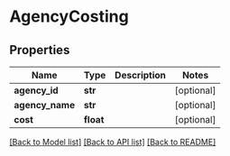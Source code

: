 # AgencyCosting

## Properties
Name | Type | Description | Notes
------------ | ------------- | ------------- | -------------
**agency_id** | **str** |  | [optional] 
**agency_name** | **str** |  | [optional] 
**cost** | **float** |  | [optional] 

[[Back to Model list]](../README.md#documentation-for-models) [[Back to API list]](../README.md#documentation-for-api-endpoints) [[Back to README]](../README.md)


